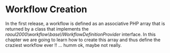 # Workflow Creation

In the first release, a workflow is defined as an associative PHP array that is returned by a class that
implements the *raoul2000\workflow\base\IWorkflowDefinitionProvider* interface. In this chapter we are going 
to learn how to create this array and thus define the craziest workflow ever !! ... humm ok, maybe not really.

